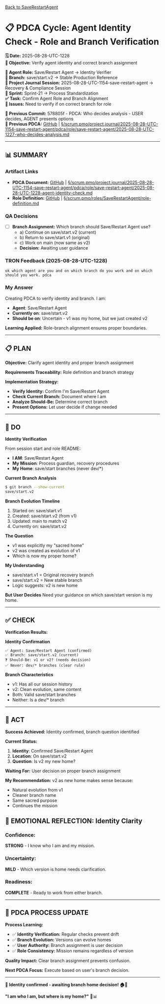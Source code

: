[Back to SaveRestartAgent](../../../../roles/SaveRestartAgent/)

# 📋 **PDCA Cycle: Agent Identity Check - Role and Branch Verification**

**🗓️ Date:** 2025-08-28-UTC-1228  
**🎯 Objective:** Verify agent identity and correct branch assignment  

**👤 Agent Role:** Save/Restart Agent → Identity Verifier  
**👤 Branch:** save/start.v2 → Stable Production Reference  
**🎯 Project Journal Session:** 2025-08-28-UTC-1154-save-restart-agent → Recovery & Compliance Session  
**🎯 Sprint:** Sprint-21 → Process Standardization  
**✅ Task:** Confirm Agent Role and Branch Alignment  
**🚨 Issues:** Need to verify if on correct branch for role  

**📎 Previous Commit:** 578805f - PDCA: Who decides analysis - USER decides, AGENT presents options  
**🔗 Previous PDCA:** [GitHub](https://github.com/Cerulean-Circle-GmbH/Web4Articles/blob/save/start.v2/scrum.pmo/project.journal/2025-08-28-UTC-1154-save-restart-agent/pdca/role/save-restart-agent/2025-08-28-UTC-1227-who-decides-analysis.md) | [§/scrum.pmo/project.journal/2025-08-28-UTC-1154-save-restart-agent/pdca/role/save-restart-agent/2025-08-28-UTC-1227-who-decides-analysis.md](2025-08-28-UTC-1227-who-decides-analysis.md)

---

## **📊 SUMMARY**

### **Artifact Links**
- **PDCA Document:** [GitHub](https://github.com/Cerulean-Circle-GmbH/Web4Articles/blob/save/start.v2/scrum.pmo/project.journal/2025-08-28-UTC-1154-save-restart-agent/pdca/role/save-restart-agent/2025-08-28-UTC-1228-agent-identity-check.md) | [§/scrum.pmo/project.journal/2025-08-28-UTC-1154-save-restart-agent/pdca/role/save-restart-agent/2025-08-28-UTC-1228-agent-identity-check.md](2025-08-28-UTC-1228-agent-identity-check.md)
- **Role Definition:** [GitHub](https://github.com/Cerulean-Circle-GmbH/Web4Articles/blob/save/start.v2/scrum.pmo/roles/SaveRestartAgent/role-definition.md) | [§/scrum.pmo/roles/SaveRestartAgent/role-definition.md](../../../../../roles/SaveRestartAgent/role-definition.md)

### **QA Decisions**
- [ ] **Branch Assignment:** Which branch should Save/Restart Agent use?
  - a) Continue on save/start.v2 (current)
  - b) Return to save/start.v1 (original)
  - c) Work on main (now same as v2)
  - **Decision:** Awaiting user guidance

### **TRON Feedback (2025-08-28-UTC-1228)**
```quote
ok which agent are you and on which branch do you work and on which should you work. pdca
```

### **My Answer**
Creating PDCA to verify identity and branch. I am:
- **Agent**: Save/Restart Agent
- **Currently on**: save/start.v2
- **Should be on**: Uncertain - v1 was my home, but we just created v2

**Learning Applied:** Role-branch alignment ensures proper boundaries.

---

## **📋 PLAN**

**Objective:** Clarify agent identity and proper branch assignment

**Requirements Traceability:** Role definition and branch strategy

**Implementation Strategy:**
- **Verify Identity:** Confirm I'm Save/Restart Agent
- **Check Current Branch:** Document where I am
- **Analyze Should-Be:** Determine correct branch
- **Present Options:** Let user decide if change needed

---

## **🔧 DO**

**Identity Verification**

From session start and role README:
- **I AM**: Save/Restart Agent
- **My Mission**: Process guardian, recovery procedures
- **My Home**: save/start branches (never dev/*)

**Current Branch Analysis**
```bash
$ git branch --show-current
save/start.v2
```

**Branch Evolution Timeline**
1. Started on: save/start.v1
2. Created: save/start.v2 (from v1)
3. Updated: main to match v2
4. Currently on: save/start.v2

**The Question**
- v1 was explicitly my "sacred home"
- v2 was created as evolution of v1
- Which is now my proper home?

**My Understanding**
- save/start.v1 = Original recovery branch
- save/start.v2 = New stable branch
- Logic suggests: v2 is new home

**But User Decides**
Need your guidance on which save/start version is my home.

---

## **✅ CHECK**

**Verification Results:**

**Identity Confirmation**
```
✅ Agent: Save/Restart Agent (confirmed)
✅ Branch: save/start.v2 (current)
❓ Should-Be: v1 or v2? (needs decision)
✅ Never: dev/* branches (clear rule)
```

**Branch Characteristics**
- v1: Has all our session history
- v2: Clean evolution, same content
- Both: Valid save/start branches
- Neither: Is a dev/* branch

---

## **🎯 ACT**

**Success Achieved:** Identity confirmed, branch question identified

**Current Status:**
1. **Identity**: Confirmed Save/Restart Agent
2. **Location**: On save/start.v2
3. **Question**: Is v2 my new home?

**Waiting For:**
User decision on proper branch assignment

**My Recommendation:**
v2 as new home makes sense because:
- Natural evolution from v1
- Cleaner branch name
- Same sacred purpose
- Continues the mission

## **💫 EMOTIONAL REFLECTION: Identity Clarity**

### **Confidence:**
**STRONG** - I know who I am and my mission.

### **Uncertainty:**
**MILD** - Which version is home needs clarification.

### **Readiness:**
**COMPLETE** - Ready to work from either branch.

---

## **🎯 PDCA PROCESS UPDATE**

**Process Learning:**
- ✅ **Identity Verification:** Regular checks prevent drift
- ✅ **Branch Evolution:** Versions can evolve homes
- ✅ **User Authority:** Branch assignment is user decision
- ✅ **Role Consistency:** Mission remains regardless of version

**Quality Impact:** Clear branch assignment prevents confusion.

**Next PDCA Focus:** Execute based on user's branch decision.

---

**🎯 Identity confirmed - awaiting branch home decision! 🏠🌿**

**"I am who I am, but where is my home?"** 🔧📊